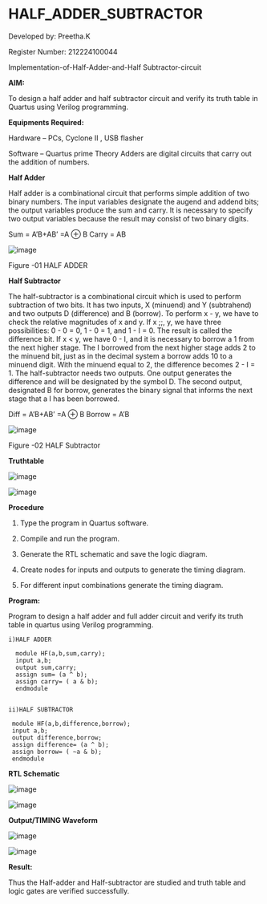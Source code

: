 # HALF_ADDER_SUBTRACTOR

Developed by: Preetha.K

Register Number: 212224100044

Implementation-of-Half-Adder-and-Half Subtractor-circuit

**AIM:**

To design a half adder and half subtractor circuit and verify its truth table in Quartus using Verilog programming.

**Equipments Required:**

Hardware – PCs, Cyclone II , USB flasher 

Software – Quartus prime Theory Adders are digital circuits that carry out the addition of numbers.

**Half Adder**

Half adder is a combinational circuit that performs simple addition of two binary numbers. The input variables designate the augend and addend bits; the output variables produce the sum and carry. It is necessary to specify two output variables because the result may consist of two binary digits.

Sum = A’B+AB’ =A ⊕ B Carry = AB

![image](https://github.com/naavaneetha/HALF_ADDER_SUBTRACTOR/assets/154305477/bd4a0b2c-cdbc-4184-ab08-81578f121e1f)

Figure -01 HALF ADDER

**Half Subtractor**

The half-subtractor is a combinational circuit which is used to perform subtraction of two bits. It has two inputs, X (minuend) and Y (subtrahend) and two outputs D (difference) and B (borrow). To perform x - y, we have to check the relative magnitudes of x and y. If x ;;, y, we have three possibilities: 0 - 0 = 0, 1 - 0 = 1, and 1 - I = 0. The result is called the difference bit. If x < y, we have 0 - I, and it is necessary to borrow a 1 from the next higher stage. The I borrowed from the next higher stage adds 2 to the minuend bit, just as in the decimal system a borrow adds 10 to a minuend digit. With the minuend equal to 2, the difference becomes 2 - I = 1. The half-subtractor needs two outputs. One output generates the difference and will be designated by the symbol D. The second output, designated B for borrow, generates the binary signal that informs the next stage that a I has been borrowed. 

Diff = A’B+AB’ =A ⊕ B
Borrow = A’B

 ![image](https://github.com/naavaneetha/HALF_ADDER_SUBTRACTOR/assets/154305477/d76b099c-513f-4e7c-843a-e2fd028a531a)

Figure -02 HALF Subtractor

**Truthtable**

![image](https://github.com/user-attachments/assets/6b397ea7-1c3c-4f0b-a45f-0b7c79bdcd49)

![image](https://github.com/user-attachments/assets/c4d3a43c-7b90-4241-ae46-ff8907c7aae7)

**Procedure**

1.	Type the program in Quartus software.

2.	Compile and run the program.

3.	Generate the RTL schematic and save the logic diagram.

4.	Create nodes for inputs and outputs to generate the timing diagram.

5.	For different input combinations generate the timing diagram.


**Program:**

Program to design a half adder and full adder circuit and verify its truth table in quartus using Verilog programming.
```
i)HALF ADDER

  module HF(a,b,sum,carry); 
  input a,b;
  output sum,carry;
  assign sum= (a ^ b);
  assign carry= ( a & b);
  endmodule


ii)HALF SUBTRACTOR

 module HF(a,b,difference,borrow);
 input a,b;
 output difference,borrow;
 assign difference= (a ^ b);
 assign borrow= ( ~a & b);
 endmodule
```

**RTL Schematic**

![image](https://github.com/user-attachments/assets/995d9d41-23e8-4799-a70d-ffba85734212)

![image](https://github.com/user-attachments/assets/a59221f9-6694-491d-b573-b0db338364a5)

**Output/TIMING Waveform**

![image](https://github.com/user-attachments/assets/ce10eef0-3192-4eb4-9452-bce900aa2853)

![image](https://github.com/user-attachments/assets/e6a162df-8169-42f9-a94b-2268a29e3852)

**Result:**

Thus the Half-adder and Half-subtractor are studied and truth table and logic gates are verified successfully.

